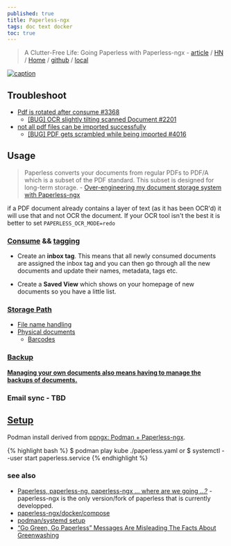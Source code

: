 ```yaml
---
published: true
title: Paperless-ngx
tags: doc text docker
toc: true
---
```

> A Clutter-Free Life: Going Paperless with Paperless-ngx - [article](https://nerdyarticles.com/a-clutter-free-life-with-paperless-ngx/) / [HN](https://news.ycombinator.com/item?id=37800951) / [Home](https://docs.paperless-ngx.com/) / [github](https://github.com/paperless-ngx/paperless-ngx) / [local](http://tronaut:8000)

<link rel="shortcut icon" href="https://docs.paperless-ngx.com/assets/favicon.png" type="image/x-icon" />

[![caption](https://docs.paperless-ngx.com/assets/screenshots/documents-smallcards.png#only-light)](https://docs.paperless-ngx.com)

## Troubleshoot
- [Pdf is rotated after consume #3368](https://github.com/paperless-ngx/paperless-ngx/issues/3368)
	- [ [BUG] OCR slightly tilting scanned Document #2201 ](https://github.com/paperless-ngx/paperless-ngx/issues/2201)
- [not all pdf files can be imported successfully]()
	- [ [BUG] PDF gets scrambled while being imported #4016 ](https://github.com/paperless-ngx/paperless-ngx/issues/4016)

## Usage

> Paperless converts your documents from regular PDFs to PDF/A which is a subset of the PDF standard. This subset is designed for long-term storage. - [Over-engineering my document storage system with Paperless-ngx](https://skerritt.blog/how-i-store-physical-documents/)

if a PDF document already contains a layer of text (as it has been OCR'd) it will use that and not OCR the document. If your OCR tool isn't the best it is better to set `PAPERLESS_OCR_MODE=redo`

### [Consume](https://docs.paperless-ngx.com/usage/#usage-recommended-workflow) && [tagging](https://skerritt.blog/how-i-store-physical-documents/#tagging)

- Create an **inbox tag**. This means that all newly consumed documents are assigned the inbox tag and you can then go through all the new documents and update their names, metadata, tags etc.

- Create a **Saved View** which shows on your homepage of new documents so you have a little list.

### [Storage Path](https://docs.paperless-ngx.com/advanced_usage/#storage-paths)

- [File name handling](https://docs.paperless-ngx.com/advanced_usage/#file-name-handling)
- [Physical documents](https://skerritt.blog/how-i-store-physical-documents/#physical-documents)
	- [Barcodes](https://docs.paperless-ngx.com/advanced_usage/#barcodes)

### [Backup](https://docs.paperless-ngx.com/administration/#backup)

[**Managing your own documents also means having to manage the backups of documents.**]((https://skerritt.blog/how-i-store-physical-documents/#backups)
)


### Email sync - TBD 

## [Setup](https://github.com/yduf/ppngx#ppngx-podman--paperless-ngx)

Podman install derived from  [ppngx: Podman + Paperless-ngx](https://github.com/jdoss/ppngx).

{% highlight bash %}
$ podman play kube ./paperless.yaml
or 
$ systemctl --user start paperless.service
{% endhighlight %}

### see also
- [Paperless, paperless-ng, paperless-ngx ... where are we going ...?](https://www.reddit.com/r/selfhosted/comments/100gm61/paperless_paperlessng_paperlessngx_where_are_we/) - paperless-ngx is the only version/fork of paperless that is currently developped.
- [paperless-ngx/docker/compose](https://github.com/paperless-ngx/paperless-ngx/blob/main/docker/compose/docker-compose.sqlite.yml)
- [podman/systemd setup](https://www.reddit.com/r/selfhosted/comments/16z8c9y/comment/k3esxcv/?utm_source=share&utm_medium=web2x&context=3)
- [“Go Green, Go Paperless”
Messages Are Misleading
The Facts About Greenwashing](https://twosidesna.org/wp-content/uploads/sites/16/2021/08/2021-TSNA-Greenwash-Fact-Sheet-FINAL2.pdf)
